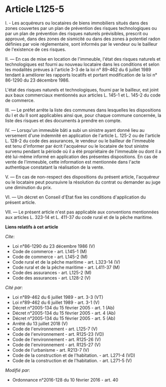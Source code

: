 # Article L125-5

I. - Les acquéreurs ou locataires de biens immobiliers situés dans des zones couvertes par un plan de prévention des risques
technologiques ou par un plan de prévention des risques naturels prévisibles, prescrit ou approuvé, dans des zones de
sismicité ou dans des zones à potentiel radon définies par voie réglementaire, sont informés par le vendeur ou le bailleur de
l'existence de ces risques.

II. ― En cas de mise en location de l'immeuble, l'état des risques naturels et technologiques est fourni au nouveau locataire
dans les conditions et selon les modalités prévues à l'article 3-3 de la loi n° 89-462 du 6 juillet 1989 tendant à améliorer
les rapports locatifs et portant modification de la loi n° 86-1290 du 23 décembre 1986. 

L'état des risques naturels et technologiques, fourni par le bailleur, est joint aux baux commerciaux mentionnés aux articles
L. 145-1 et L. 145-2 du code de commerce. 

III. ― Le préfet arrête la liste des communes dans lesquelles les dispositions du I et du II sont applicables ainsi que, pour
chaque commune concernée, la liste des risques et des documents à prendre en compte. 

IV. ― Lorsqu'un immeuble bâti a subi un sinistre ayant donné lieu au versement d'une indemnité en application de l'article L.
125-2 ou de l'article L. 128-2 du code des assurances, le vendeur ou le bailleur de l'immeuble est tenu d'informer par écrit
l'acquéreur ou le locataire de tout sinistre survenu pendant la période où il a été propriétaire de l'immeuble ou dont il a
été lui-même informé en application des présentes dispositions. En cas de vente de l'immeuble, cette information est
mentionnée dans l'acte authentique constatant la réalisation de la vente. 

V. ― En cas de non-respect des dispositions du présent article, l'acquéreur ou le locataire peut poursuivre la résolution du
contrat ou demander au juge une diminution du prix. 

VI. ― Un décret en Conseil d'Etat fixe les conditions d'application du présent article. 

VII. ― Le présent article n'est pas applicable aux conventions mentionnées aux articles L. 323-14 et L. 411-37 du code rural
et de la pêche maritime.

**Liens relatifs à cet article**

_Cite_:

  - Loi n°86-1290 du 23 décembre 1986 (V)
  - Code de commerce - art. L145-1 (M)
  - Code de commerce - art. L145-2 (M)
  - Code rural et de la pêche maritime - art. L323-14 (V)
  - Code rural et de la pêche maritime - art. L411-37 (M)
  - Code des assurances - art. L125-2 (M)
  - Code des assurances - art. L128-2 (V)

_Cité par_:

  - Loi n°89-462 du 6 juillet 1989 - art. 3-3 (VT)
  - Loi n°89-462 du 6 juillet 1989 - art. 3-1 (V)
  - Décret n°2005-134 du 15 février 2005 - art. 1 (Ab)
  - Décret n°2005-134 du 15 février 2005 - art. 4 (Ab)
  - Décret n°2005-134 du 15 février 2005 - art. 5 (Ab)
  - Arrêté du 13 juillet 2018 (V)
  - Code de l'environnement - art. L125-7 (V)
  - Code de l'environnement - art. R125-23 (VD)
  - Code de l'environnement - art. R125-26 (V)
  - Code de l'environnement - art. R125-27 (V)
  - Code de l'urbanisme - art. R213-7 (V)
  - Code de la construction et de l'habitation. - art. L271-4 (VD)
  - Code de la construction et de l'habitation. - art. L271-5 (V)

_Modifié par_:

  - Ordonnance n°2016-128 du 10 février 2016 - art. 40
